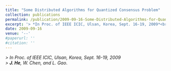 ```yaml
---
title: "Some Distributed Algorithms for Quantized Consensus Problem"
collection: publications
permalink: /publication/2009-09-16-Some-Distributed-Algorithms-for-Quantized-Consensus-Problem/
excerpt: '> *In Proc. of IEEE ICIC, Ulsan, Korea, Sept. 16-19, 2009*<br>***J. He**, W. Chen, and L. Gao*.'
date: 2009-09-16
venue: '--'
#paperurl: ''
#citation: ''
---
```

*>  In Proc. of IEEE ICIC, Ulsan, Korea, Sept. 16-19, 2009*  
*> **J. He**, W. Chen, and L. Gao*.